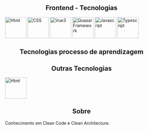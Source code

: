 <h2 style="text-align: center;">
    Frontend - Tecnologias
</h2>
<div>
    <img 
        src="https://cdn1.iconfinder.com/data/icons/programing-development-7/24/html_html5_web_programing_developer-512.png"
        alt="Html" 
        style="width: 70px; height: 70px;"
    >
    <img 
        src="https://upload.wikimedia.org/wikipedia/commons/thumb/6/62/CSS3_logo.svg/800px-CSS3_logo.svg.png"
        alt="CSS" 
        style="width: 70px; height: 70px;"
    >
    <img 
        src="https://storage.googleapis.com/eti-academy/courses/curso-de-vue-3-_-plataforma-ead.png"
        alt="Vue3" 
        style="width: 70px; height: 70px;"
    >
    <img 
        src="https://upload.wikimedia.org/wikipedia/en/2/29/Quasar_Logo.png"
        alt="Quasar Framework" 
        style="width: 70px; height: 70px;"
    >
    <img 
        src="https://upload.wikimedia.org/wikipedia/commons/thumb/9/99/Unofficial_JavaScript_logo_2.svg/1200px-Unofficial_JavaScript_logo_2.svg.png"
        alt="Javascript" 
        style="width: 70px; height: 70px;"
    >
    <img 
        src="https://www.datocms-assets.com/48401/1628645197-learn-typescript.png"
        alt="Typescript" 
        style="width: 70px; height: 70px;"
    >
</div>

<h2 style="text-align: center;">
    Tecnologias processo de aprendizagem
</h2>

<h2 style="text-align: center;">
    Outras Tecnologias
</h2>
<div>
    <img 
        src="https://cdn-icons-png.flaticon.com/512/5968/5968705.png"
        alt="Html" 
        style="width: 70px; height: 70px;"
    >
</div>
<h2 style="text-align: center;">
    Sobre
</h2>
<div>
    <p>
        Conhecimento em Clean Code e Clean Architecture.
    </p>
</div>
